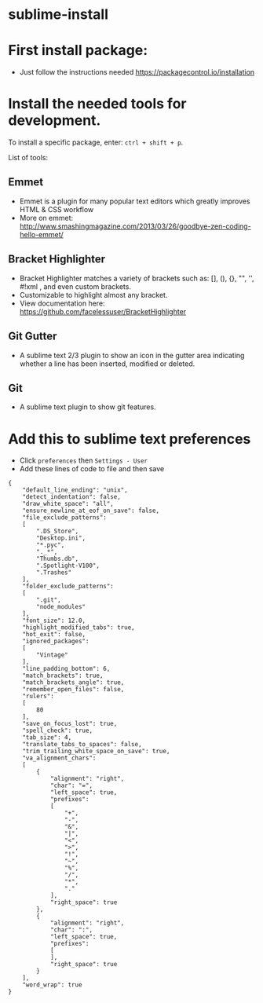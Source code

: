 # sublime-install

# First install package:
  - Just follow the instructions needed https://packagecontrol.io/installation
  
# Install the needed tools for development.
  To install a specific package, enter: `ctrl + shift + p`.

List of tools:  
  
## Emmet
  - Emmet is a plugin for many popular text editors which greatly improves HTML & CSS workflow
  - More on emmet: http://www.smashingmagazine.com/2013/03/26/goodbye-zen-coding-hello-emmet/
  
## Bracket Highlighter
  - Bracket Highlighter matches a variety of brackets such as: [], (), {}, "", '', #!xml <tag></tag>, and even custom brackets.
  - Customizable to highlight almost any bracket.
  - View documentation here: https://github.com/facelessuser/BracketHighlighter

## Git Gutter
  - A sublime text 2/3 plugin to show an icon in the gutter area indicating whether a line has been inserted, modified or deleted.

## Git
  - A sublime text plugin to show git features.


# Add this to sublime text preferences

- Click `preferences` then `Settings - User`
- Add these lines of code to file and then save
```
{
	"default_line_ending": "unix",
	"detect_indentation": false,
	"draw_white_space": "all",
	"ensure_newline_at_eof_on_save": false,
	"file_exclude_patterns":
	[
		".DS_Store",
		"Desktop.ini",
		"*.pyc",
		"._*",
		"Thumbs.db",
		".Spotlight-V100",
		".Trashes"
	],
	"folder_exclude_patterns":
	[
		".git",
		"node_modules"
	],
	"font_size": 12.0,
	"highlight_modified_tabs": true,
	"hot_exit": false,
	"ignored_packages":
	[
		"Vintage"
	],
	"line_padding_bottom": 6,
	"match_brackets": true,
	"match_brackets_angle": true,
	"remember_open_files": false,
	"rulers":
	[
		80
	],
	"save_on_focus_lost": true,
	"spell_check": true,
	"tab_size": 4,
	"translate_tabs_to_spaces": false,
	"trim_trailing_white_space_on_save": true,
	"va_alignment_chars":
	[
		{
			"alignment": "right",
			"char": "=",
			"left_space": true,
			"prefixes":
			[
				"+",
				"-",
				"&",
				"|",
				"<",
				">",
				"!",
				"~",
				"%",
				"/",
				"*",
				"."
			],
			"right_space": true
		},
		{
			"alignment": "right",
			"char": ":",
			"left_space": true,
			"prefixes":
			[
			],
			"right_space": true
		}
	],
	"word_wrap": true
}
```
